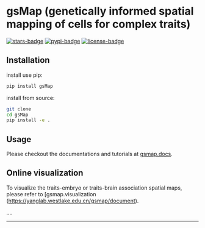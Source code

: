 # gsMap (genetically informed spatial mapping of cells for complex traits)
[![stars-badge](https://img.shields.io/github/stars/LeonSong1995/MeDuSA?logo=GitHub&color=yellow)](https://github.com/LeonSong1995/gsMap/stargazers)
[![pypi-badge](https://img.shields.io/pypi/v/gsMap)](https://pypi.org/p/gsMap)
[![license-badge](https://img.shields.io/badge/License-MIT-yellow.svg)](https://opensource.org/licenses/MIT)




## Installation

install use pip:

```bash
pip install gsMap
```

install from source:

```bash
git clone
cd gsMap
pip install -e .
```

## Usage

Please checkout the documentations and tutorials at
[gsmap.docs](https://yanglab.westlake.edu.cn/gsmap/document).


## Online visualization

To visualize the traits-embryo or traits-brain association spatial maps, please refer to [gsmap.visualization (https://yanglab.westlake.edu.cn/gsmap/document).

....

---
